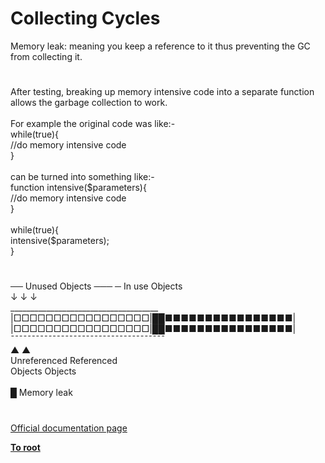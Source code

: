 # Collecting Cycles



Memory leak: meaning you keep a reference to it thus preventing the GC from collecting it.  

#

After testing, breaking up memory intensive code into a separate function allows the garbage collection to work.<br><br>For example the original code was like:-<br>while(true){<br>   //do memory intensive code<br>}<br><br>can be turned into something like:-<br>function intensive($parameters){<br>   //do memory intensive code<br>}<br><br>while(true){<br>   intensive($parameters);<br>}  

#

&#x2500;&#x2500; Unused Objects &#x2500;&#x2500;&#x2500; &#x2500; In use Objects<br>&#x2193;                    &#x2193;               &#x2193;<br> _____________________________________<br> |&#x25A1;&#x25A1;&#x25A1;&#x25A1;&#x25A1;&#x25A1;&#x25A1;&#x25A1;&#x25A1;&#x25A1;&#x25A1;&#x25A1;&#x25A1;&#x25A1;&#x25A1;&#x25A1;&#x25A1;|&#x2588;&#x2588;&#x25A0;&#x25A0;&#x25A0;&#x25A0;&#x25A0;&#x25A0;&#x25A0;&#x25A0;&#x25A0;&#x25A0;&#x25A0;&#x25A0;&#x25A0;&#x25A0;&#x25A0;&#x25A0;|<br> |&#x25A1;&#x25A1;&#x25A1;&#x25A1;&#x25A1;&#x25A1;&#x25A1;&#x25A1;&#x25A1;&#x25A1;&#x25A1;&#x25A1;&#x25A1;&#x25A1;&#x25A1;&#x25A1;&#x25A1;|&#x2588;&#x2588;&#x25A0;&#x25A0;&#x25A0;&#x25A0;&#x25A0;&#x25A0;&#x25A0;&#x25A0;&#x25A0;&#x25A0;&#x25A0;&#x25A0;&#x25A0;&#x25A0;&#x25A0;&#x25A0;|<br>&#xAF;&#xAF;&#xAF;&#xAF;&#xAF;&#xAF;&#xAF;&#xAF;&#xAF;&#xAF;&#xAF;&#xAF;&#xAF;&#xAF;&#xAF;&#xAF;&#xAF;&#xAF;&#xAF;&#xAF;&#xAF;&#xAF;&#xAF;&#xAF;&#xAF;&#xAF;&#xAF;&#xAF;&#xAF;&#xAF;&#xAF;&#xAF;&#xAF;&#xAF;&#xAF;&#xAF;&#xAF;<br>          &#x25B2;                  &#x25B2;<br>     Unreferenced        Referenced<br>       Objects             Objects<br><br>&#x2588; Memory leak  

#

[Official documentation page](https://www.php.net/manual/en/features.gc.collecting-cycles.php)

**[To root](/README.md)**